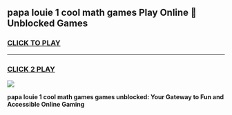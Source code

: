 
## papa louie 1 cool math games Play Online 👋 Unblocked Games
<h3>
<a href="https://news.freeplayer.one?title=papa_louie_1_cool_math_games&ref=17CMG">CLICK TO PLAY</a></h3>
<hr>

<h3>
<a href="https://news.freeplayer.one?title=papa_louie_1_cool_math_games&ref=17CMG">CLICK 2 PLAY</a>
  
</h3>

<a href="https://news.freeplayer.one?title=papa_louie_1_cool_math_games&ref=17CMG/"><img src="https://clearcache.store/games.png"></a>


**papa louie 1 cool math games games unblocked: Your Gateway to Fun and Accessible Online Gaming**

